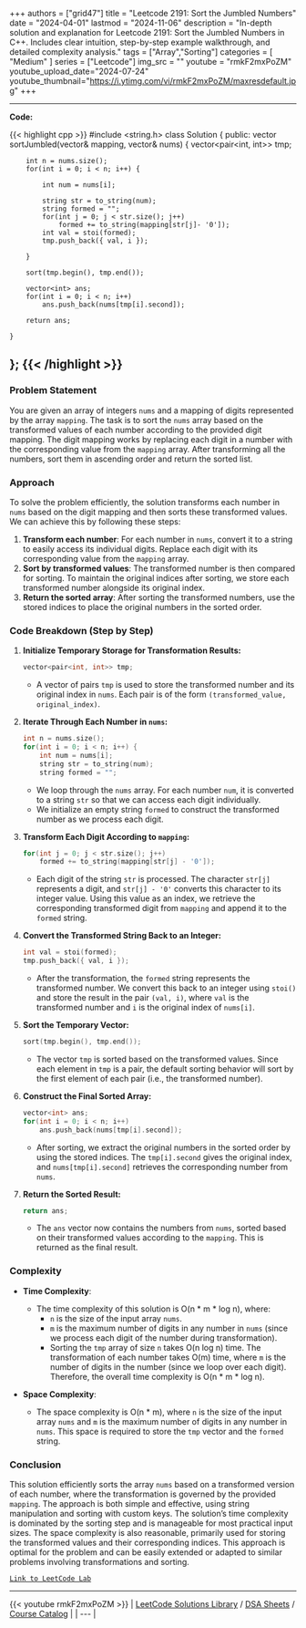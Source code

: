 
+++
authors = ["grid47"]
title = "Leetcode 2191: Sort the Jumbled Numbers"
date = "2024-04-01"
lastmod = "2024-11-06"
description = "In-depth solution and explanation for Leetcode 2191: Sort the Jumbled Numbers in C++. Includes clear intuition, step-by-step example walkthrough, and detailed complexity analysis."
tags = ["Array","Sorting"]
categories = [
    "Medium"
]
series = ["Leetcode"]
img_src = ""
youtube = "rmkF2mxPoZM"
youtube_upload_date="2024-07-24"
youtube_thumbnail="https://i.ytimg.com/vi/rmkF2mxPoZM/maxresdefault.jpg"
+++



---
**Code:**

{{< highlight cpp >}}
#include <string.h>
class Solution {
public:
    vector<int> sortJumbled(vector<int>& mapping, vector<int>& nums) {
        vector<pair<int, int>> tmp;
        
        int n = nums.size();
        for(int i = 0; i < n; i++) {
            
            int num = nums[i];
            
            string str = to_string(num);
            string formed = "";
            for(int j = 0; j < str.size(); j++)
                formed += to_string(mapping[str[j]- '0']);
            int val = stoi(formed);
            tmp.push_back({ val, i });
            
        }
        
        sort(tmp.begin(), tmp.end());
        
        vector<int> ans;
        for(int i = 0; i < n; i++)
            ans.push_back(nums[tmp[i].second]);
        
        return ans;
        
    }
};
{{< /highlight >}}
---

### Problem Statement
You are given an array of integers `nums` and a mapping of digits represented by the array `mapping`. The task is to sort the `nums` array based on the transformed values of each number according to the provided digit mapping. The digit mapping works by replacing each digit in a number with the corresponding value from the `mapping` array. After transforming all the numbers, sort them in ascending order and return the sorted list.

### Approach
To solve the problem efficiently, the solution transforms each number in `nums` based on the digit mapping and then sorts these transformed values. We can achieve this by following these steps:

1. **Transform each number**: For each number in `nums`, convert it to a string to easily access its individual digits. Replace each digit with its corresponding value from the `mapping` array.
2. **Sort by transformed values**: The transformed number is then compared for sorting. To maintain the original indices after sorting, we store each transformed number alongside its original index.
3. **Return the sorted array**: After sorting the transformed numbers, use the stored indices to place the original numbers in the sorted order.

### Code Breakdown (Step by Step)
1. **Initialize Temporary Storage for Transformation Results:**
   ```cpp
   vector<pair<int, int>> tmp;
   ```
   - A vector of pairs `tmp` is used to store the transformed number and its original index in `nums`. Each pair is of the form `(transformed_value, original_index)`.

2. **Iterate Through Each Number in `nums`:**
   ```cpp
   int n = nums.size();
   for(int i = 0; i < n; i++) {
       int num = nums[i];
       string str = to_string(num);
       string formed = "";
   ```
   - We loop through the `nums` array. For each number `num`, it is converted to a string `str` so that we can access each digit individually.
   - We initialize an empty string `formed` to construct the transformed number as we process each digit.

3. **Transform Each Digit According to `mapping`:**
   ```cpp
   for(int j = 0; j < str.size(); j++)
       formed += to_string(mapping[str[j] - '0']);
   ```
   - Each digit of the string `str` is processed. The character `str[j]` represents a digit, and `str[j] - '0'` converts this character to its integer value. Using this value as an index, we retrieve the corresponding transformed digit from `mapping` and append it to the `formed` string.

4. **Convert the Transformed String Back to an Integer:**
   ```cpp
   int val = stoi(formed);
   tmp.push_back({ val, i });
   ```
   - After the transformation, the `formed` string represents the transformed number. We convert this back to an integer using `stoi()` and store the result in the pair `(val, i)`, where `val` is the transformed number and `i` is the original index of `nums[i]`.

5. **Sort the Temporary Vector:**
   ```cpp
   sort(tmp.begin(), tmp.end());
   ```
   - The vector `tmp` is sorted based on the transformed values. Since each element in `tmp` is a pair, the default sorting behavior will sort by the first element of each pair (i.e., the transformed number).

6. **Construct the Final Sorted Array:**
   ```cpp
   vector<int> ans;
   for(int i = 0; i < n; i++)
       ans.push_back(nums[tmp[i].second]);
   ```
   - After sorting, we extract the original numbers in the sorted order by using the stored indices. The `tmp[i].second` gives the original index, and `nums[tmp[i].second]` retrieves the corresponding number from `nums`.

7. **Return the Sorted Result:**
   ```cpp
   return ans;
   ```
   - The `ans` vector now contains the numbers from `nums`, sorted based on their transformed values according to the `mapping`. This is returned as the final result.

### Complexity
- **Time Complexity**: 
  - The time complexity of this solution is O(n * m * log n), where:
    - `n` is the size of the input array `nums`.
    - `m` is the maximum number of digits in any number in `nums` (since we process each digit of the number during transformation).
    - Sorting the `tmp` array of size `n` takes O(n log n) time. The transformation of each number takes O(m) time, where `m` is the number of digits in the number (since we loop over each digit). Therefore, the overall time complexity is O(n * m * log n).
  
- **Space Complexity**: 
  - The space complexity is O(n * m), where `n` is the size of the input array `nums` and `m` is the maximum number of digits in any number in `nums`. This space is required to store the `tmp` vector and the `formed` string.

### Conclusion
This solution efficiently sorts the array `nums` based on a transformed version of each number, where the transformation is governed by the provided `mapping`. The approach is both simple and effective, using string manipulation and sorting with custom keys. The solution’s time complexity is dominated by the sorting step and is manageable for most practical input sizes. The space complexity is also reasonable, primarily used for storing the transformed values and their corresponding indices. This approach is optimal for the problem and can be easily extended or adapted to similar problems involving transformations and sorting.

[`Link to LeetCode Lab`](https://leetcode.com/problems/sort-the-jumbled-numbers/description/)

---
{{< youtube rmkF2mxPoZM >}}
| [LeetCode Solutions Library](https://grid47.xyz/leetcode/) / [DSA Sheets](https://grid47.xyz/sheets/) / [Course Catalog](https://grid47.xyz/courses/) |
| --- |
